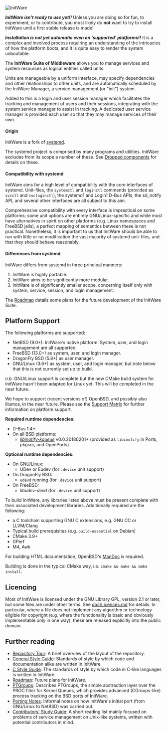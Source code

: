 ![InitWare](http://brand.initware.com/assets/page-logo.png)

***InitWare isn't ready to use yet!!***
Unless you are doing so for fun, to experiment, or to contribute, you most
likely do **not** want to try to install InitWare until a first stable 
release is made!

***Installation is not yet automatic even on 'supported' platforms!!***
It is a complex and involved process requiring an understanding of the
intricacies of how the platform boots, and it is quite easy to render the
system unbootable.

The **InitWare Suite of Middleware** allows you to manage services
and system resources as logical entities called units.

Units are manageable by a uniform interface, may specify dependencies and other
relationships to other units, and are automatically scheduled by the InitWare
Manager, a service management (or "init") system.

Added to this is a login and user session manager which facilitates the
tracking and management of users and their sessions, integrating with the
system service manager to assist in tracking. A dedicated user service
manager is provided each user so that they may manage services of their own.

#### Origin

InitWare is a fork of [systemd](http://www.freedesktop.org/wiki/Software/systemd).

The systemd project is comprised by many programs and utilities. InitWare
excludes from its scope a number of these. See
[Dropped components](https://github.com/InitWare/InitWare/wiki/Dropped-components)
for details on these.

#### Compatibility with systemd

InitWare aims for a high level of compatibility with the core interfaces of
systemd. Unit-files, the `systemctl` and `loginctl` commands (provided as `svcctl`
and `svcloginctl`), the systemd1 and Login1 D-Bus APIs, the sd_notify API, and
several other interfaces are all subject to this aim.

Comprehensive compatibility with every interface is impractical on some platforms;
some unit options are entirely GNU/Linux-specific and while most have alternatives
in spirit on other platforms (e.g. Linux namespaces and FreeBSD jails), a perfect
mapping of semantics between these is not practical. Nonetheless, it is important
to us that InitWare should be able to run with little or no modification the vast
majority of systemd unit-files, and that they should behave reasonably.

#### Differences from systemd

InitWare differs from systemd in three principal manners:
1. InitWare is highly portable.
2. InitWare aims to be significantly more modular.
3. InitWare is of significantly smaller scope, concerning itself only with
   system, service, session, and login management.

The [Roadmap](https://github.com/InitWare/InitWare/wiki/Roadmap) details some plans
for the future development of the InitWare Suite.


Platform Support
----------------

The following platforms are supported:

- NetBSD (9.0+): InitWare's native platform. System, user, and login management
  are all supported.
- FreeBSD (13.0+) as system, user, and login manager.
- DragonFly BSD (5.8+) as user manager.
- GNU/Linux (3.6+) as system, user, and login manager, but note below that
  this is not currently set up to build.

*n.b.* GNU/Linux support is complete but the new CMake build system for
InitWare hasn't been adapted for Linux yet. This will be completed in the
near future.

We hope to support (recent versions of) OpenBSD, and possibly also Illumos, in
the near future. Please see the [Support Matrix] for further information on
platform support.

[Support Matrix]: https://github.com/InitWare/InitWare/wiki/Support-Matrix

**Required runtime dependencies**:

- D-Bus 1.4+
- On all BSD platforms:
    - *[libinotify-kqueue](https://github.com/libinotify-kqueue/libinotify-kqueue)*
      v0.0.20180201+ (provided as `libinotify` in Ports, pkgsrc, and OpenPorts)

**Optional runtime dependencies**:

- On GNU/Linux:
    - UDev or Eudev (for `.device` unit support)
- On DragonFly BSD:
    - `udevd` running (for `.device` unit support)
- On FreeBSD:
    - *libudev-devd* (for `.device` unit support)

To build InitWare, any libraries listed above must be present complete with
their associated development libraries. Additionally required are the
following:

- a C toolchain supporting GNU C extensions, e.g. GNU CC or LLVM/Clang
- Typical build prerequisites (e.g. `build-essential` on Debian)
- CMake 3.9+
- GPerf
- M4, Awk

For building HTML documentation, OpenBSD's [ManDoc](https://mandoc.bsd.lv) is
required.

Building is done in the typical CMake way, i.e. `cmake && make && make install`.

Licencing
---------

Most of InitWare is licensed under the GNU Library GPL, version 2.1 or later,
but some files are under other terms. See [doc/Licences.md](doc/Licences.md)
for details. In particular, where a file does not implement any algorithm or
technology eligible for copyright (e.g. where the functionality is basic and
obviously implementable only in one way), these are released explicitly into
the public domain.

Further reading
---------------

- [Repository Tour](https://github.com/InitWare/InitWare/wiki/Repository-Tour):
  A brief overview of the layout of the repository.
- [General Style Guide](doc/Style.md): Standards of style by which code and
  documentation alike are written in InitWare.
- [C Style Guide](doc/CStyle.md): The standards of style by which code in C-like
  languages is written in InitWare.
- [Roadmap](https://github.com/InitWare/InitWare/wiki/Roadmap):
  Future plans for InitWare.
- [PTGroups](https://github.com/InitWare/InitWare/wiki/PTGroups):
  Describes PTGroups, the simple abstraction layer over the PROC filter for
  Kernel Queues, which provides advanced (CGroups-like) process tracking on the
  BSD ports of InitWare.
- [Porting Notes](https://github.com/InitWare/InitWare/wiki/Porting-Notes):
  Informal notes on how InitWare's initial port (from GNU/Linux to NetBSD) was
  carried out.
- [Contributors' Study Guide](https://github.com/InitWare/InitWare/wiki/Contributors'-Study-Guide):
  A short reading list mainly focused on problems of service management on
  Unix-like systems, written with potential contributors in mind.

<!-- - [Changes](https://github.com/InitWare/InitWare/wiki/Changes):
  Enumerates in summary significant changes made to InitWare. A page worth
  reading for anyone who wants to know in what respects InitWare differs from
  systemd.-->
